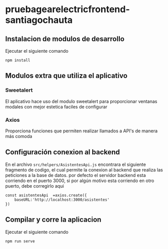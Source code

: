 # pruebagearelectricfrontend-santiagochauta

## Instalacion de modulos de desarrollo

Ejecutar el siguiente comando

```
npm install
```

## Modulos extra que utiliza el aplicativo

### Sweetalert 
El aplicativo hace uso del modulo sweetalert para proporcionar ventanas modales con mejor estetica faciles de configurar

### Axios
Proporciona funciones que permiten realizar llamados a API's de manera más comoda

##  Configuración conexion al backend

En el archivo ``` src/helpers/AsistentesApi.js ``` encontrara el siguiente fragmento de codigo, el cual
permite la conexion al backend que realiza las peticiones a la base de datos. por defecto el servidor backend esta corriendo
en el puerto 3000, si por algún motivo esta corriendo en otro puerto, debe corregirlo aqui

```
const asistentesApi  =axios.create({
    baseURL:'http://localhost:3000/asistentes'
})
```

## Compilar y corre la aplicacion

Ejecutar el siguiente comando

```
npm run serve
```



